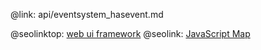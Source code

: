 @link: api/eventsystem_hasevent.md

@seolinktop: [web ui framework](https://webix.com)
@seolink: [JavaScript Map](https://webix.com/widget/maps/)